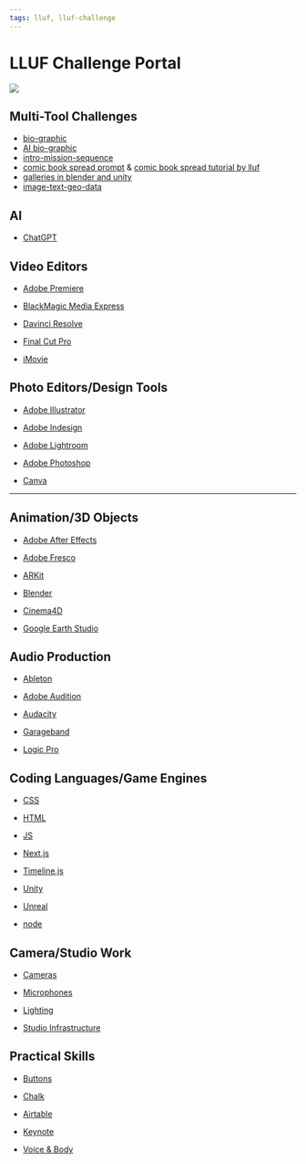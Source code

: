 ```yaml
---
tags: lluf, lluf-challenge
---
```



LLUF Challenge Portal
===


![](https://i.imgur.com/XHz3NBf.png)


Multi-Tool Challenges
---

* [bio-graphic](https://hackmd.io/@lluf-22-23/BJOpXNN73)
* [AI bio-graphic](https://hackmd.io/@lluf-22-23/r1dy7cRX2)
* [intro-mission-sequence](https://hackmd.io/ZSRcI0I-RcK0KGhOyxjhoQ)
* [comic book spread prompt](https://hackmd.io/D27SUVILRPiuLeeAv0OD7Q) & [comic book spread tutorial by lluf](https://hackmd.io/_0pAN2iuSXGngBsb_OmQIg)
* [galleries in blender and unity](https://hackmd.io/bHDTyoIbQim66bFp1HcLyw)
* [image-text-geo-data](https://hackmd.io/rBe8VcJTQs2mH1hvxK8_dg)


AI
---

* [ChatGPT](/otI4leEiTiqxirqYbAInOQ)

Video Editors
---

* [Adobe Premiere](/-r1yH8IBTqGoh-ifmAQ91w)

*  [BlackMagic Media Express](/EccPz_X9TgyAW3RSs17V9A)

*  [Davinci Resolve](/sfsKUU7BQr-xjF-F0fqRng)

*  [Final Cut Pro](/hUqysM2tRQKpTr6jjwGOrg)

*  [iMovie](/0ivKQVh9Qf-cnwP8AVhmSA)

    
Photo Editors/Design Tools
---
 
*  [Adobe Illustrator](/za2zZl28RXa31UFAJqxB0w)

*  [Adobe Indesign](/6W2dJ-N-RgikRQ5W34jTtw)

*  [Adobe Lightroom](/zLrXEQ5US82j8-WxwEE68w)

*  [Adobe Photoshop](/SiMqDEqJQxC1PwjvUtTIOQ)
  
*  [Canva](/zEFKZBqoRDSwkmad6UTSug)
  
    
    

***
Animation/3D Objects
---

*  [Adobe After Effects](/lMDuny5lQyySxnfr3ASVtg)
*  [Adobe Fresco](/-6RRW0NCSG65THVN5uSCiw)
*  [ARKit](/QHsOvnkSS-m38jJDulMdnA) 
*  [Blender](/jFp6qYPwS-CvmK84YZGMsQ)
*  [Cinema4D](/XlCVVfxUS22Vz1hQTLVVWQ)

*  [Google Earth Studio](/fHefEdlqQOWI9qc_REjsRQ)


Audio Production
---
*  [Ableton](/igtr3vc6SealwdeY4gotVQ)
  
*  [Adobe Audition](/PRtTdaVvSaiV_HGv2mWwAA)
 
*  [Audacity](/ostic8QVSQWh7WP-WiyK5Q)
  
*  [Garageband](/NnH76rAISu2ueHviFpkb7A)

*  [Logic Pro](/DkJqISe1Soi_G5xS8wyIfQ)
  
   

Coding Languages/Game Engines
---
*  [CSS](/58bKYG4bTQyJulwF04mi3Q)
   
*  [HTML](/rrQZu4bkQPyCfb0PO9if8w)   
*  [JS](/nizn4mIXRhWg-aD68dGzFA)
  
*  [Next.js](/EvHhmJsqRWOGbtAa-LjJ2A)
*  [Timeline.js](/vsne-y0eTpCsdxsmWL1Peg)    
*  [Unity](/KPXmXhcLSA-jq59kGB8DUA)    
*  [Unreal](/7xaCK5SbRBeX4h1xLV-pHg)  
*  [node](/ksHHK514RZuco2mVGe85fQ)

Camera/Studio Work
---
*  [Cameras](/xPtH4kZGSCCwIm1Om4SQHg)
*  [Microphones](/oDOZ6VRJSLqVTFr3pLBwag)    
*  [Lighting](/cR8he--0S0OlowCD0aYJIQ)
   
*  [Studio Infrastructure](/7IqXCGTfRgKf8k0CvnTX-w)
    



Practical Skills
---
*  [Buttons](/Z6tob1WKT-yfRkVyOAkTNQ)

*  [Chalk](/VylDgjiOSbKNPCCxb2G8Fg)

*  [Airtable](/UhujIZeWSNuH7VLdwzfbRg)

*  [Keynote](/mGAdkSiHSXC51DD3T031IA)

*  [Voice & Body](/bECseBq_SqipcXO8aLGCww)

























